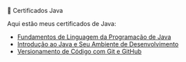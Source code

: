  📜 Certificados Java

Aqui estão meus certificados de Java:

- [Fundamentos de Linguagem da Programação de Java](./Fundamentos_de_Linguagem_da_Programacao_de_Java.pdf)
- [Introdução ao Java e Seu Ambiente de Desenvolvimento](./Introducao_ao_Java_e_Seu_Ambiente_de_Desenvolvimento.pdf)
- [Versionamento de Código com Git e GitHub](./Versionamento_de_Codigo_com_Git_e_GitHub.pdf)
